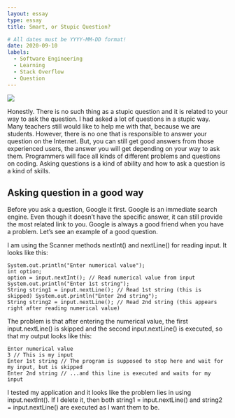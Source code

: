 ```yaml
---
layout: essay
type: essay
title: Smart, or Stupic Question?

# All dates must be YYYY-MM-DD format!
date: 2020-09-10
labels:
  - Software Engineering
  - Learning
  - Stack Overflow
  - Question
---
```


<img class="ui image" src="{{ site.baseurl }}/images/Free Courses to learn JavaScript.jpg">

Honestly. There is no such thing as a stupic question and it is related to your way to ask the question. I had asked a lot of questions in a stupic way. Many teachers still would like to help me with that, because we are students. However, there is no one that is responsible to answer your question on the Internet. But, you can still get good answers from those experienced users,  the answer you will get depending on your way to ask them. Programmers will face all kinds of different problems and questions on coding. Asking questions is a kind of ability and how to ask a question is a kind of skills. 

  ## Asking question in a good way
Before you ask a question, Google it first. Google is an immediate search engine. Even though it doesn’t have the specific answer, it can still provide the most related link to you. Google is always a good friend when you have a problem. Let’s see an example of a good question.

I am using the Scanner methods nextInt() and nextLine() for reading input.
It looks like this:
```
System.out.println("Enter numerical value"); 
int option; 
option = input.nextInt(); // Read numerical value from input System.out.println("Enter 1st string"); 
String string1 = input.nextLine(); // Read 1st string (this is skipped) System.out.println("Enter 2nd string"); 
String string2 = input.nextLine(); // Read 2nd string (this appears right after reading numerical value)
```
The problem is that after entering the numerical value, the first input.nextLine() is skipped and the second input.nextLine() is executed, so that my output looks like this:
```
Enter numerical value 
3 // This is my input 
Enter 1st string // The program is supposed to stop here and wait for my input, but is skipped 
Enter 2nd string // ...and this line is executed and waits for my input
```
I tested my application and it looks like the problem lies in using input.nextInt(). If I delete it, then both string1 = input.nextLine() and string2 = input.nextLine() are executed as I want them to be.
